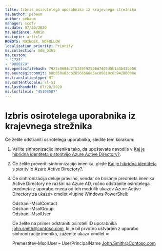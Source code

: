 ```yaml
---
title: Izbris osirotelega uporabnika iz krajevnega strežnika
ms.author: pebaum
author: pebaum
manager: scotv
ms.date: 07/20/2020
ms.audience: Admin
ms.topic: article
ROBOTS: NOINDEX, NOFOLLOW
localization_priority: Priority
ms.collection: Adm_O365
ms.custom:
- "1725"
- "9000179"
ms.openlocfilehash: 7927c0684d2f5289f92506d7d05d5b1a3b43b658
ms.sourcegitcommit: b0b050a83db28566b68e3ec09810c6b94280008e
ms.translationtype: MT
ms.contentlocale: sl-SI
ms.lasthandoff: 07/20/2020
ms.locfileid: "45198587"
---
```

# <a name="delete-orphaned-user-from-on-premises-server"></a>Izbris osirotelega uporabnika iz krajevnega strežnika

Če želite odstraniti osirotelega uporabnika, sledite tem korakom:

1. Vsilite sinhronizacijo imenika tako, da upoštevate navodila v [Kaj je hibridna identiteta s storitvijo Azure Active Directory?](https://technet.microsoft.com/library/jj151771.aspx#bkmk_synchronizedirectories).

2. Če želite preveriti sinhronizacijo imenika, glejte [Kaj je hibridna identiteta s storitvijo Azure Active Directory?](https://technet.microsoft.com/library/jj151797.aspx).

3. Če sinhronizacija deluje pravilno, vendar se brisanje predmeta imenika Active Directory ne razširi na Azure AD, ročno odstranite osirotelega predmeta z uporabo enega od teh modulih ukazov Azure Active Directory za ukaze» cmdlet «lupine Windows PowerShell:

    Odstrani-MsolContact  
    Odstrani-MsolGroup  
    Odstrani-MsolUser

    Če želite na primer odstraniti osiroteli ID uporabnika john.smith@contoso.com, ki je bil prvotno ustvarjen z uporabo sinhronizacije imenika, zaženite ukaz» cmdlet «:

    Premestitev-MsolUser – UserPrincipalName John.Smith@Contoso.com